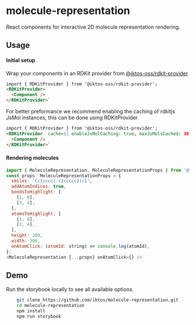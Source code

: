 # molecule-representation

React components for interactive 2D molecule representation rendering.

## Usage

#### Initial setup  

Wrap your components in an RDKit provider from [@iktos-oss/rdkit-provider](https://github.com/iktos/rdkit-provider)

```html
import { RDKitProvider } from '@iktos-oss/rdkit-provider';
<RDKitProvider>
  <Component />
</RDKitProvider>`
```

For better preformance we recommend enabling the caching of rdkitjs JsMol instances, this can be done using RDKitProvider
```html
import { RDKitProvider } from '@iktos-oss/rdkit-provider';
<RDKitProvider  cache={{ enableJsMolCaching: true, maxJsMolsCached: 30 }}>
  <Component />
</RDKitProvider>`
```

#### Rendering molecules

```js
import { MoleculeRepresentation, MoleculeRepresentationProps } from '@iktos-oss/molecule-representation';
const props: MoleculeRepresentationProps = {
  smiles: 'Cc1cccc(-c2ccccc2)c1',
  addAtomIndices: true,
  bondsToHighlight: [
    [1, 0],
    [3, 4],
  ],
  atomsToHighlight: [
    [1, 0],
    [3, 4],
  ],
  height: 200,
  width: 300,
  onAtomClick: (atomId: string) => console.log(atomId),
};
<MoleculeRepresentation {...props} onAtomClick={} />
```

## Demo  

Run the storybook locally to see all available options.

```bash
    git clone https://github.com/iktos/molecule-representation.git
    cd molecule-representation
    npm install
    npm run storybook
```  
